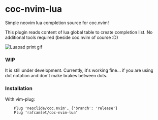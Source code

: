 # coc-nvim-lua
Simple neovim lua completion source for coc.nvim!

This plugin reads content of lua global table to create completion list. No additional tools required (beside coc.nvim of course :D)

![Luapad print gif](../assets/gifs/coc-nvim-lua.gif)

### WIP
It is still under development. Currently, it's working fine... if you are using dot notation and don't make brakes between dots.

### Installation

With vim-plug:

```
    Plug 'neoclide/coc.nvim', {'branch': 'release'}
    Plug 'rafcamlet/coc-nvim-lua'
```
